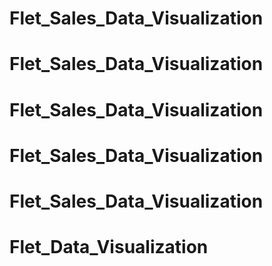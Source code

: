 # Flet_Sales_Data_Visualization
# Flet_Sales_Data_Visualization
# Flet_Sales_Data_Visualization
# Flet_Sales_Data_Visualization
# Flet_Sales_Data_Visualization
# Flet_Data_Visualization
